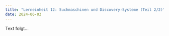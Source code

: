 ```yaml
---
title: "Lerneinheit 12: Suchmaschinen und Discovery-Systeme (Teil 2/2)"
date: 2024-06-03 
---
```

 
Text folgt...
 
